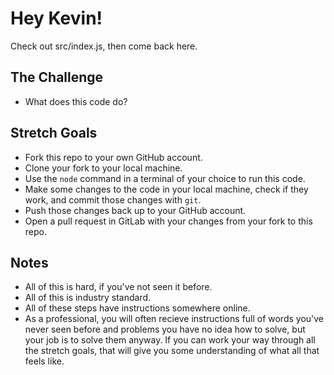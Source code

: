 # Hey Kevin!

Check out src/index.js, then come back here.

## The Challenge
- What does this code do?

## Stretch Goals
- Fork this repo to your own GitHub account.
- Clone your fork to your local machine.
- Use the `node` command in a terminal of your choice to run this code.
- Make some changes to the code in your local machine, check if they work, and commit those changes with `git`.
- Push those changes back up to your GitHub account.
- Open a pull request in GitLab with your changes from your fork to this repo.

## Notes
- All of this is hard, if you've not seen it before.
- All of this is industry standard.
- All of these steps have instructions somewhere online.
- As a professional, you will often recieve instructions full of words you've never seen before and problems you have no idea how to solve, but your job is to solve them anyway. If you can work your way through all the stretch goals, that will give you some understanding of what all that feels like.
